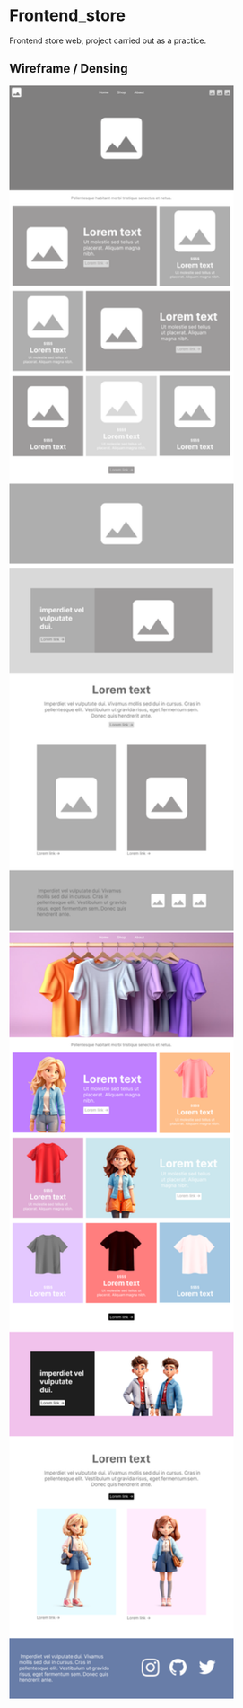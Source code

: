 # Frontend_store
Frontend store web, project carried out as a practice.


## Wireframe / Densing

<img src="https://github.com/rottioris/Frontend_store/blob/main/img/Frontend_Store_Wireframe.png" alt="Wireframe" width="400"/>
<img src="https://github.com/rottioris/Frontend_store/blob/main/img/Frontend_Store_Densing.png" alt="Wireframe" width="400"/>